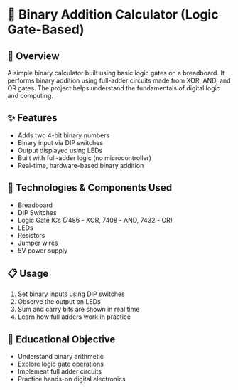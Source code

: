 # 🔢 Binary Addition Calculator (Logic Gate-Based)

## 📘 Overview  
A simple binary calculator built using basic logic gates on a breadboard. It performs binary addition using full-adder circuits made from XOR, AND, and OR gates. The project helps understand the fundamentals of digital logic and computing.

## ✨ Features  
- Adds two 4-bit binary numbers  
- Binary input via DIP switches  
- Output displayed using LEDs  
- Built with full-adder logic (no microcontroller)  
- Real-time, hardware-based binary addition

## 🔧 Technologies & Components Used  
- Breadboard  
- DIP Switches  
- Logic Gate ICs (7486 - XOR, 7408 - AND, 7432 - OR)  
- LEDs  
- Resistors  
- Jumper wires  
- 5V power supply

## 📋 Usage  
1. Set binary inputs using DIP switches  
2. Observe the output on LEDs  
3. Sum and carry bits are shown in real time  
4. Learn how full adders work in practice

## 🎯 Educational Objective  
- Understand binary arithmetic  
- Explore logic gate operations  
- Implement full adder circuits  
- Practice hands-on digital electronics
